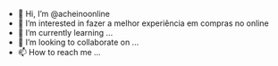 - 👋 Hi, I’m @acheinoonline
- 👀 I’m interested in fazer a melhor experiência em compras no  online 
- 🌱 I’m currently learning ...
- 💞️ I’m looking to collaborate on ...
- 📫 How to reach me ...

<!---
mindsetpublicidade/mindsetpublicidade is a ✨ special ✨ repository because its `README.md` (this file) appears on your GitHub profile.
You can click the Preview link to take a look at your changes.
--->
